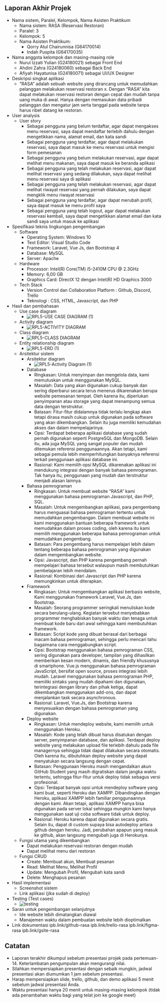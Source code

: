 ## Laporan Akhir Projek
- Nama sistem, Paralel, Kelompok, Nama Asisten Praktikum
  * Nama sistem: RASA (Reservasi Restoran)
  * Paralel: 3
  * Kelompok: 5
  * Nama Asisten Praktikum:
    - Qorry Atul Chairunnisa (G64170014)
    - Indah Puspita (G64170035)
- Nama anggota kelompok dan masing-masing role
  * Nurul Izzati Yulian (G24180021) sebagai Front End
  * Ahdini Zahra (G24180060) sebagai Back End
  * Afiyah Hayatunisa (G24180071) sebagai UI/UX Designer
- Deskripsi singkat aplikasi
  * “RASA” adalah sebuah website yang dirancang untuk memudahkan pelanggan melakukan reservasi restoran x. Dengan “RASA” kita dapat melakukan reservasi restoran dengan cepat dan mudah tanpa uang muka di awal. Hanya dengan memasukan data pribadi pelanggan dan mengatur jam serta tanggal pada website tanpa harus ribet datang ke restoran.
- User analysis 
  * User story
    - Sebagai pengguna yang belum terdaftar, agar dapat mengakses menu reservasi, saya dapat mendaftar terlebih dahulu dengan mengetikkan nama, alamat email, dan kata sandi
    - Sebagai pengguna yang terdaftar, agar dapat melakukan reservasi, saya dapat masuk ke menu reservasi untuk mengisi form pemesanan
    - Sebagai pengguna yang belum melakukan reservasi, agar dapat melihat menu makanan, saya dapat masuk ke beranda aplikasi
    - Sebagai pengguna yang telah melakukan reservasi, agar dapat melihat reservasi yang sedang dilakukan, saya dapat melihat menu reservasi saya di aplikasi
    - Sebagai pengguna yang telah melakukan reservasi, agar dapat melihat riwayat reservasi yang pernah dilakukan, saya dapat mengklik menu riwayat reservasi
    - Sebagai pengguna yang terdaftar, agar dapat merubah profil, saya dapat masuk ke menu profil saya
    - Sebagai pengguna yang telah logout, agar dapat  melakukan reservasi kembali, saya dapat mengetikkan alamat email dan kata sandi saya untuk masuk ke aplikasi
- Spesifikasi teknis lingkungan pengembangan
  * Software
    - Operating System: Windows 10
    - Text Editor: Visual Studio Code
    - Framework: Laravel, Vue Js, dan Bootstrap 4
    - Database: MySQL
    - Server: Apache
  * Hardware
    - Processor: Intel(R) Core(TM) i5-2410M CPU @ 2.3GHz
    - Memory: 6,00 GB
    - Graphics Card: DirectX 12 dengan Intel(R) HD Graphics 3000 
  * Tech Stack
    - Version Control dan Collaboration Platform : Github, Discord, Trello
    - Teknologi : CSS, HTML, Javascript, dan PHP
- Hasil dan pembahasan 
  * Use case diagram
    - ![RPL5-USE CASE DIAGRAM (1)](https://user-images.githubusercontent.com/78952649/121035799-6f5a8a00-c7d8-11eb-86c1-f4d40e3aca48.png)
  * Activity diagram
    - ![RPL5-ACTIVITY DIAGRAM](https://user-images.githubusercontent.com/78952649/121036692-10e1db80-c7d9-11eb-95ae-4231169db56d.png)
  * Class diagram
    - ![RPL5-CLASS DIAGRAM](https://user-images.githubusercontent.com/78952649/121036729-18a18000-c7d9-11eb-899e-3f9097db5c7f.png)
  * Entity relationship diagram
    - ![RPL5-ERD (1)](https://user-images.githubusercontent.com/78952649/121036759-1dfeca80-c7d9-11eb-9fe3-04fb0d7dcf8c.png)
  * Arsitektur sistem 
    - Arsitektur diagram
      * ![RPL5-Activity Diagram (1)](https://user-images.githubusercontent.com/78952649/121536966-b7261f00-ca2d-11eb-80e1-ee8f1c474b73.png)
    - Database
      * Ringkasan: Untuk menyimpan dan mengelola data, kami memutuskan untuk menggunakan MySQL.
      * Masalah: Data yang akan digunakan cukup banyak dan sering diperbarui secara terus menerus dikarenakan berupa website pemesanan tempat. Oleh karena itu, diperlukan penyimpanan atau storage yang dapat menampung semua data dengan terstruktur.
      * Batasan: Fitur-fitur didalamnya tidak terlalu lengkap akan tetapi dirasa masih cukup untuk digunakan pada software yang akan dikembangkan. Selain itu juga memiliki kemudahan akses dan dalam mempelajarinya.
      * Opsi: Terdapat beberapa aplikasi database yang sudah pernah digunakan seperti PostgreSQL dan MongoDB. Selain itu, ada juga MySQL yang sangat populer dan mudah ditemukan referensi penggunaannya. Akan tetapi, kami sebagai pemula lebih memperhitungkan banyaknya referensi terkait penggunaan aplikasi database ini. 
      * Rasional: Kami memilih opsi MySQL dikarenakan aplikasi ini mendukung integrasi dengan banyak bahasa pemrograman. Tak hanya itu, penggunaan yang mudah dan terstruktur menjadi alasan lainnya.
    - Bahasa pemrograman
      * Ringkasan: Untuk membuat website “RASA” kami menggunakan bahasa pemrograman Javascript, dan PHP, SQL.
      * Masalah: Untuk mengembangkan aplikasi, para pengembang harus menguasai bahasa pemrograman tertentu untuk memudahkan pengembangan. Dalam membuat website ini kami menggunakan bantuan beberapa framework untuk memudahkan dalam proses coding, oleh karena itu kami memilih menggunakan beberapa bahasa pemrograman untuk memudahkan pengembang.
      * Batasan: Para pengembang harus mempelajari lebih dalam tentang beberapa bahasa pemrograman yang digunakan dalam mengembangkan website.
      * Opsi: Javascript, dan PHP karena pengembang pernah mempelajari bahasa tersebut walaupun masih membutuhkan pembelajaran lebih mendalam.
      * Rasional: Kombinasi dari Javascript dan PHP karena memungkinkan untuk diterapkan. 
    - Framework
      * Ringkasan: Untuk mengembangkan aplikasi berbasis website, Kami menggunakan framework Laravel, Vue.Js, dan Bootstrap. 
      * Masalah: Seorang programmer seringkali menuliskan kode secara berulang-ulang. Kegiatan tersebut menyebabkan programmer menghabiskan banyak waktu dan tenaga untuk membuat kode baru dari awal sehingga kami membutuhkan framework.
      * Batasan: Script kode yang dibuat berasal dari berbagai macam bahasa pemrograman, sehingga perlu mencari tahu bagaimana cara menggabungkan script.
      * Opsi: Bootstrap menggunakan bahasa pemrograman CSS, sering digunakan para developer, tampilan yang dihasilkan memberikan kesan modern, dinamis, dan friendly khususnya di smartphone. Vue.js menggunakan bahasa pemrograman JavaScript, bersifat open source, proses integrasi lebih mudah. Laravel menggunakan bahasa pemrograman PHP, memiliki sintaks yang mudah dipahami dan digunakan, terintegrasi dengan library dan pihak ketiga, dapat dikembangkan menggunakan add-ons, dan dapat menjalankan task secara asynchronous.
      * Rasional: Laravel, Vue.Js, dan Bootstrap karena menyesuaikan dengan bahasa pemrograman yang digunakan.
     - Deploy website
       * Ringkasan: Untuk mendeploy website, kami memilih untuk menggunakan Heroku.
       * Masalah: Kode yang telah dibuat harus disatukan dengan server, penyimpanan database, dan aplikasi. Terdapat deploy website yang melakukan upload file terlebih dahulu pada file managernya sehingga tidak dapat dilakukan secara otomatis. Oleh karena itu, dibutuhkan deploy website yang dapat menyatukan secara langsung dengan cepat.
       * Batasan: Penggunaan Heroku masih mengandalkan akun GitHub Student yang masih digratiskan dalam jangka waktu tertentu, sehingga fitur-fitur untuk deploy tidak sebagus versi profesional.
       * Opsi: Terdapat banyak opsi untuk mendeploy software yang kami buat, seperti Heroku dan XAMPP. Dibandingkan dengan Heroku, aplikasi XAMPP lebih familiar penggunaannya dengan kami. Akan tetapi, aplikasi XAMPP hanya bisa digunakan pada server lokal sehingga mungkin kami hanya menggunakan saat uji coba software tidak untuk deploy.
       * Rasional: Heroku karena dapat digunakan secara gratis. Selain itu, dapat di custom supaya bisa autodeploy antara github dengan heroku. Jadi, perubahan apapun yang masuk ke github, akan langsung mengubah juga di Herokunya.
  * Fungsi utama yang dikembangkan
    - Dapat melakukan reservasi restoran dengan mudah
    - Dapat melihat menu dari restoran
  * Fungsi CRUD
    - Create: Membuat akun, Membuat pesanan
    - Read: Melihat Menu, Melihat Profil
    - Update: Mengubah Profil, Mengubah kata sandi
    - Delete: Menghapus pesanan
- Hasil implementasi 
  * Screenshot sistem 
  * Link aplikasi (jika sudah di deploy)
- Testing (Test cases)
  * ![testing](https://user-images.githubusercontent.com/78952649/121611002-7c4dd680-ca81-11eb-8b28-8ff44a391a72.jpg)
- Saran untuk pengembangan selanjutnya
  * Ide website lebih dimatangkan diawal
  * Manajemen waktu dalam pembuatan website lebih dioptimalkan
- Link dokumentasi
  ipb.link/github-rasa
  ipb.link/trello-rasa
  ipb.link/figma-rasa
  ipb.link/gsite-rasa
## Catatan
- Laporan terakhir dikumpul sebelum presentasi projek pada pertemuan-14. Keterlambatan pengumpulan akan mengurangi nilai.
- Silahkan mempersiapkan presentasi dengan sebaik mungkin, jadwal presentasi akan diumumkan 1 jam sebelum presentasi. 
- Harap mempersiapkan slide, trello, github, dan demo aplikasi 5 menit sebelum jadwal presentasi Anda.
- Waktu presentasi hanya 20 menit untuk masing-masing kelompok (tidak ada penambahan waktu bagi yang telat join ke google meet)

